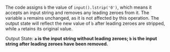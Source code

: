 The code assigns `b` the value of `input().lstrip('0')`, which means it accepts an input string and removes any leading zeroes from it. The variable `a` remains unchanged, as it is not affected by this operation. The output state will reflect the new value of `b` after leading zeroes are stripped, while `a` retains its original value.

Output State: **`a` is the input string without leading zeroes; `b` is the input string after leading zeroes have been removed.**